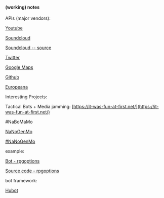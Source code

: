 #### (working) notes

APIs (major vendors):

[Youtube](https://developers.google.com/youtube/v3/)

[Soundcloud](https://developers.soundcloud.com/docs/api/sdks)

[Soundcloud -- source](https://github.com/soundcloud/soundcloud-javascript)

[Twitter](https://dev.twitter.com/rest/public)

[Google Maps](https://developers.google.com/maps/web/)

[Github](https://developer.github.com/v3/)

[Europeana](http://labs.europeana.eu/api/introduction)


Interesting Projects:

Tactical Bots + Media jamming: [https://it-was-fun-at-first.net/](https://it-was-fun-at-first.net/)

#NaBoMaMo

[NaNoGenMo](https://github.com/NaNoGenMo/2016)

[#NaNoGenMo](https://twitter.com/hashtag/NaBoMaMo)

example: 

[Bot - rpgoptions](https://twitter.com/rpgoptions)

[Source code - rpgoptions](https://github.com/Harrison-M/rpg-options)

bot framework:

[Hubot](https://hubot.github.com/docs/)
